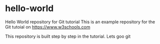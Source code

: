 # hello-world
Hello World repository for Git tutorial
This is an example repository for the Git tutoial on https://www.w3schools.com

This repository is built step by step in the tutorial.
Lets goo git 